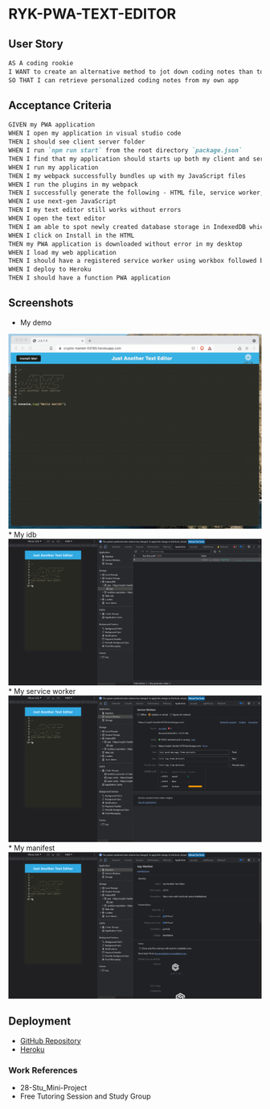 # RYK-PWA-TEXT-EDITOR

## User Story

```md
AS A coding rookie
I WANT to create an alternative method to jot down coding notes than to use my preexisting mac notepad
SO THAT I can retrieve personalized coding notes from my own app 
```

## Acceptance Criteria

```md
GIVEN my PWA application
WHEN I open my application in visual studio code
THEN I should see client server folder 
WHEN I run `npm run start` from the root directory `package.json`
THEN I find that my application should starts up both my client and server
WHEN I run my application
THEN I my webpack successfully bundles up with my JavaScript files 
WHEN I run the plugins in my webpack
THEN I successfully generate the following - HTML file, service worker, and a manifest file
WHEN I use next-gen JavaScript 
THEN I my text editor still works without errors
WHEN I open the text editor
THEN I am able to spot newly created database storage in IndexedDB which can be retrieved later on
WHEN I click on Install in the HTML 
THEN my PWA application is downloaded without error in my desktop
WHEN I load my web application
THEN I should have a registered service worker using workbox followed by pre cached static assets 
WHEN I deploy to Heroku
THEN I should have a function PWA application
```

## Screenshots

* My demo
<img src="Assets/my-demo/my-demo.gif">
* My idb
<img src="Assets/my-demo/my-idb.png">
* My service worker
<img src="Assets/my-demo/my-service-worker.png">
* My manifest
<img src="Assets/my-demo/my-manifest.png">

## Deployment

* [GitHub Repository](https://github.com/leanonruthie/RYK-PWA-Text-Editor.git)
* [Heroku](https://git.heroku.com/young-retreat-36403.git)

### Work References

* 28-Stu_Mini-Project
* Free Tutoring Session and Study Group